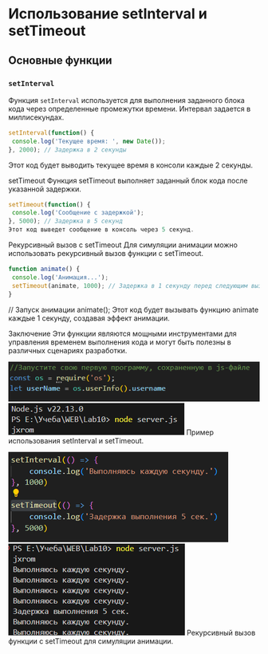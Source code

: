 # Использование setInterval и setTimeout

## Основные функции

### `setInterval`
Функция `setInterval` используется для выполнения заданного блока кода через определенные промежутки времени. Интервал задается в миллисекундах.

```javascript
setInterval(function() {
 console.log('Текущее время: ', new Date());
}, 2000); // Задержка в 2 секунды
```
Этот код будет выводить текущее время в консоли каждые 2 секунды.

setTimeout
Функция setTimeout выполняет заданный блок кода после указанной задержки.
```javascript
setTimeout(function() {
 console.log('Сообщение с задержкой');
}, 5000); // Задержка в 5 секунд
Этот код выведет сообщение в консоль через 5 секунд.
```
Рекурсивный вызов с setTimeout
Для симуляции анимации можно использовать рекурсивный вызов функции с setTimeout.
```javascript
function animate() {
 console.log('Анимация...');
 setTimeout(animate, 1000); // Задержка в 1 секунду перед следующим вызовом
}
```

// Запуск анимации
animate();
Этот код будет вызывать функцию animate каждые 1 секунду, создавая эффект анимации.

Заключение
Эти функции являются мощными инструментами для управления временем выполнения кода и могут быть полезны в различных сценариях разработки.

![alt text](img/Рисунок1.png)
![alt text](img/Рисунок2.png)
Пример использования setInterval и setTimeout.

![alt text](img/Рисунок3.png)
![alt text](img/Рисунок4.png)
Рекурсивный вызов функции с setTimeout для симуляции анимации.
